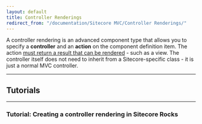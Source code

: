 ```yaml
---
layout: default
title: Controller Renderings
redirect_from: "/documentation/Sitecore MVC/Controller Renderings/"
---
```


A controller rendering is an advanced component type that allows you to specify a **controller** and an **action** on the component definition item. The action [must return a result that can be rendered](http://mhwelander.net/2014/04/09/sitecore-controller-rendering-action-results-what-can-i-return/) - such as a view. The controller itself does not need to inherit from a Sitecore-specific class - it is just a normal MVC controller. 

----------------

## Tutorials

----------------------

### Tutorial: Creating a controller rendering in Sitecore Rocks
